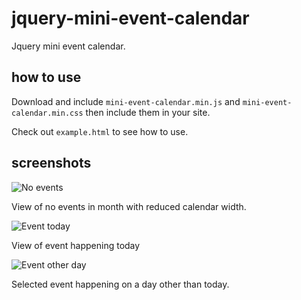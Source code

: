 # jquery-mini-event-calendar
Jquery mini event calendar.

## how to use
Download and include `mini-event-calendar.min.js` and `mini-event-calendar.min.css` then include them in your site.

Check out `example.html` to see how to use.

## screenshots
![No events](/no-events.png?raw=true "No event")

View of no events in month with reduced calendar width.

![Event today](/event-today.png?raw=true "Event today")

View of event happening today

![Event other day](/event-clicked.png?raw=true "Event other day")

Selected event happening on a day other than today.